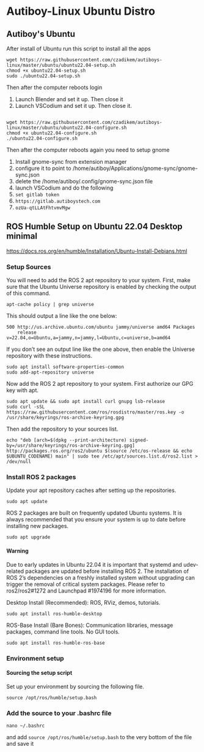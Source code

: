 # Autiboy-Linux Ubuntu Distro

## Autiboy's Ubuntu
After install of Ubuntu run this script to install all the apps
```
wget https://raw.githubusercontent.com/czadikem/autiboys-linux/master/ubuntu/ubuntu22.04-setup.sh
chmod +x ubuntu22.04-setup.sh
sudo ./ubuntu22.04-setup.sh
```
Then after the computer reboots login
1. Launch Blender and set it up.  Then close it
2. Launch VSCodium and set it up.  Then close it.
```

wget https://raw.githubusercontent.com/czadikem/autiboys-linux/master/ubuntu/ubuntu22.04-configure.sh
chmod +x ubuntu22.04-configure.sh
./ubuntu22.04-configure.sh
```
Then after the computer reboots again you need to setup gnome
1. Install gnome-sync from extension manager
2. configure it to point to /home/autiboy/Applications/gnome-sync/gnome-sync.json
3. delete the /home/autiboy/.config/gnome-sync.json file
4. launch VSCodium and do the following
1. ```set gitlab token```
2. ```https://gitlab.autiboystech.com```
3. ```ozUa-qtLLAtFhtvmvMgw```

## ROS Humble Setup on Ubuntu 22.04 Desktop minimal
https://docs.ros.org/en/humble/Installation/Ubuntu-Install-Debians.html

### Setup Sources

You will need to add the ROS 2 apt repository to your system. First, make sure that the Ubuntu Universe repository is enabled by checking the output of this command.

```apt-cache policy | grep universe```

This should output a line like the one below:

```
500 http://us.archive.ubuntu.com/ubuntu jammy/universe amd64 Packages
    release v=22.04,o=Ubuntu,a=jammy,n=jammy,l=Ubuntu,c=universe,b=amd64
```

If you don’t see an output line like the one above, then enable the Universe repository with these instructions.

```
sudo apt install software-properties-common
sudo add-apt-repository universe
```

Now add the ROS 2 apt repository to your system. First authorize our GPG key with apt.

```
sudo apt update && sudo apt install curl gnupg lsb-release
sudo curl -sSL https://raw.githubusercontent.com/ros/rosdistro/master/ros.key -o /usr/share/keyrings/ros-archive-keyring.gpg
```

Then add the repository to your sources list.

```
echo "deb [arch=$(dpkg --print-architecture) signed-by=/usr/share/keyrings/ros-archive-keyring.gpg] http://packages.ros.org/ros2/ubuntu $(source /etc/os-release && echo $UBUNTU_CODENAME) main" | sudo tee /etc/apt/sources.list.d/ros2.list > /dev/null
```

### Install ROS 2 packages

Update your apt repository caches after setting up the repositories.

```sudo apt update```

ROS 2 packages are built on frequently updated Ubuntu systems. It is always recommended that you ensure your system is up to date before installing new packages.

```sudo apt upgrade```

#### Warning
Due to early updates in Ubuntu 22.04 it is important that systemd and udev-related packages are updated before installing ROS 2. The installation of ROS 2’s dependencies on a freshly installed system without upgrading can trigger the removal of critical system packages.
Please refer to ros2/ros2#1272 and Launchpad #1974196 for more information.

Desktop Install (Recommended): ROS, RViz, demos, tutorials.

```sudo apt install ros-humble-desktop```

ROS-Base Install (Bare Bones): Communication libraries, message packages, command line tools. No GUI tools.

```sudo apt install ros-humble-ros-base```

### Environment setup
#### Sourcing the setup script

Set up your environment by sourcing the following file.

```source /opt/ros/humble/setup.bash```

### Add the source to your .bashrc file

```nano ~/.bashrc```

and add 
```source /opt/ros/humble/setup.bash```
to the very bottom of the file and save it
